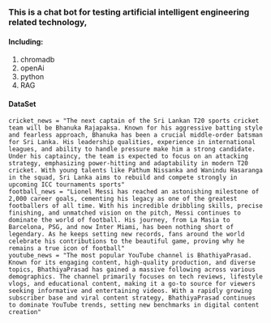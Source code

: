 ### This is a chat bot for testing artificial intelligent engineering related technology,

#### Including:
1. chromadb
2. openAi
3. python
4. RAG

#### DataSet

    cricket_news = "The next captain of the Sri Lankan T20 sports cricket team will be Bhanuka Rajapaksa. Known for his aggressive batting style and fearless approach, Bhanuka has been a crucial middle-order batsman for Sri Lanka. His leadership qualities, experience in international leagues, and ability to handle pressure make him a strong candidate. Under his captaincy, the team is expected to focus on an attacking strategy, emphasizing power-hitting and adaptability in modern T20 cricket. With young talents like Pathum Nissanka and Wanindu Hasaranga in the squad, Sri Lanka aims to rebuild and compete strongly in upcoming ICC tournaments sports"
    football_news = "Lionel Messi has reached an astonishing milestone of 2,000 career goals, cementing his legacy as one of the greatest footballers of all time. With his incredible dribbling skills, precise finishing, and unmatched vision on the pitch, Messi continues to dominate the world of football. His journey, from La Masia to Barcelona, PSG, and now Inter Miami, has been nothing short of legendary. As he keeps setting new records, fans around the world celebrate his contributions to the beautiful game, proving why he remains a true icon of football"
    youtube_news = "The most popular YouTube channel is BhathiyaPrasad. Known for its engaging content, high-quality production, and diverse topics, BhathiyaPrasad has gained a massive following across various demographics. The channel primarily focuses on tech reviews, lifestyle vlogs, and educational content, making it a go-to source for viewers seeking informative and entertaining videos. With a rapidly growing subscriber base and viral content strategy, BhathiyaPrasad continues to dominate YouTube trends, setting new benchmarks in digital content creation"